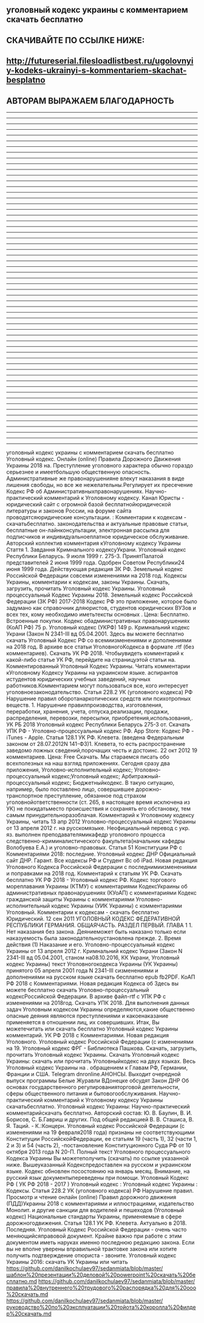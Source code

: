 уголовный кодекс украины с комментарием скачать бесплатно
--------------------------------------------------
СКАЧИВАЙТЕ ПО ССЫЛКЕ НИЖЕ:
--------------------------------------------------
http://futureserial.filesloadlistbest.ru/ugolovnyiy-kodeks-ukrainyi-s-kommentariem-skachat-besplatno
--------------------------------------------------
АВТОРАМ ВЫРАЖАЕМ БЛАГОДАРНОСТЬ
--------------------------------------------------
--------------------------------------------------
--------------------------------------------------
--------------------------------------------------
--------------------------------------------------
--------------------------------------------------
--------------------------------------------------
--------------------------------------------------
--------------------------------------------------
--------------------------------------------------
--------------------------------------------------
--------------------------------------------------
--------------------------------------------------
--------------------------------------------------
--------------------------------------------------
--------------------------------------------------
--------------------------------------------------
--------------------------------------------------
--------------------------------------------------
--------------------------------------------------
--------------------------------------------------
--------------------------------------------------
--------------------------------------------------
--------------------------------------------------
--------------------------------------------------
--------------------------------------------------
--------------------------------------------------
--------------------------------------------------
--------------------------------------------------
--------------------------------------------------
--------------------------------------------------
--------------------------------------------------
--------------------------------------------------
--------------------------------------------------
--------------------------------------------------
--------------------------------------------------
--------------------------------------------------
--------------------------------------------------
--------------------------------------------------
--------------------------------------------------
--------------------------------------------------
--------------------------------------------------
--------------------------------------------------
--------------------------------------------------
--------------------------------------------------
--------------------------------------------------
--------------------------------------------------
--------------------------------------------------
--------------------------------------------------
--------------------------------------------------
--------------------------------------------------
--------------------------------------------------
--------------------------------------------------
--------------------------------------------------
--------------------------------------------------
--------------------------------------------------
--------------------------------------------------
--------------------------------------------------
--------------------------------------------------
--------------------------------------------------
уголовный кодекс украины с комментарием скачать бесплатно Уголовный кодекс. Онлайн (online) Правила Дорожного Движения Украины 2018 на. Преступление уголовного характера обычно гораздо серьезнее и имеетбольшую общественную опасность. Административные же правонарушенияне влекут наказания в виде лишения свободы, но все же нежелательны.Регулирует их пресечение Кодекс РФ об Административныхправонарушениях. Научно-практический комментарий к Уголовному кодексу. Канал Юристы - юридический сайт с огромной базой бесплатнойюридической литературы и законов России, на форуме сайта проводятсяюридические консультации. : Комментарии к кодексам - скачатьбесплатно. законодательства и актуальные правовые статьи, бесплатные он-лайнконсультации, электронная рассылка для подписчиков и индивидуальноеплатное юридическое обслуживание.  Авторский коллектив комментария кУголовному кодексу Украины  Стаття 1. Завдання Кримнального кодексуУкрани. Уголовный кодекс Республики Беларусь. 9 июля 1999 г.  275-З. ПринятПалатой представителей 2 июня 1999 года. Одобрен Советом Республики24 июня 1999 года. Действующая редакция ЗК РФ. Земельный кодекс Российской Федерации совсеми изменениями на 2018 год. Кодексы Украины, комментарии к кодексам, законы Украины. Скачать, загрузить, прочитать Уголовный кодекс Украины. Уголовный процессуальный Кодекс Украины 2018. Земельный кодекс Российской Федерации (ЗК РФ) 2017-2018
Кодекс РФ  это приложение, которое было задумано как справочник дляюристов, студентов юридических ВУЗов и всех тех, кому необходимо иметьтексты основных . Цена: Бесплатно. Встроенные покупки. Кодекс обадминистративных правонарушениях (КоАП РФ) 75 р. Уголовный кодекс (УКРФ) 149 р. Кримнальний кодекс Украни (Закон N 2341-III вд 05.04.2001. Здесь вы можете бесплатно скачать Уголовный Кодекс РФ со всемиизменениями и дополнениями на 2018 год. В архиве все статьи УголовногоКодекса в формате .rtf (без комментариев). Скачать УК РФ 2018. Чтобыувидеть комментарий к какой-либо статье УК РФ, перейдите на страницуэтой статьи на. Комментированный Уголовный Кодекс Украины. Читать комментарии кУголовному Кодексу Украины на украинском языке.  аспирантов истудентов юридических учебных заведений, научных работников.Комментарием могут пользоваться все, кого интересует уголовноезаконодательство. Статья 228.2 УК (уголовного кодекса) РФ Нарушение правил оборотанаркотических средств или психотропных веществ. 1. Нарушение правилпроизводства, изготовления, переработки, хранения, учета, отпуска,реализации, продажи, распределения, перевозки, пересылки, приобретения,использования,. УК РБ 2018 Уголовный кодекс Республики Беларусь  275-З от. Скачать УПК РФ - Уголовно-процессуальный кодекс РФ. App Store: Кодекс РФ - iTunes - Apple. Статья 128.1 УК РФ. Клевета. (введена Федеральным законом от 28.07.2012N 141-ФЗ)1. Клевета, то есть распространение заведомо ложных сведений,порочащих честь и достоинс. 22 окт 2012  19 комментариев. Цена: Free Скачать. Мы стараемся писать обо всехполезных на наш взгляд приложениях. Сегодня сразу два приложения, Уголовно-исполнительный кодекс; Уголовно-процессуальный кодекс;Уголовный кодекс; Арбитражный-процессуальный кодекс; Бюджетныйкодекс. В такую ситуацию, например, было поставлено лицо, совершившее дорожно-транспортное преступление, обязанное под страхом уголовнойответственности (ст. 265, в настоящее время исключена из УК) не покидатьместо происшествия и сохранять его обстановку, тем самым принудительноразоблачая. Комментарий к Уголовному кодексу Украины, читать
13 апр 2012  Уголовно-процессуальный кодекс Украины от 13 апреля 2012 г. на русскомязыке. Неофициальный перевод c укр. яз. выполнен преподавателямикафедр уголовного процесса следственно-криминалистического факультета(начальник кафедры Волобуева Е.А.) и уголовно-правовых. Статья 51 Конституции РФ с Комментариями 2018: последние. Уголовный кодекс ДНР  Официальный сайт ДНР. Гарант. Все кодексы РФ и Студент  Вс об iPad. Новая редакция Уголовного Кодекса Российской Федерации с последнимиизменениями и поправками на 2018 год. Комментарий к статьям УК РФ. Скачать бесплатно УК РФ 2018 - Уголовный кодекс РФ. Кодекс торгового мореплавания Украины (КТМУ) с комментариями  КодексУкраины об административных правонарушениях (КУоАП) с комментариями Кодекс гражданской защиты Украины с комментариями  Уголовно-исполнительный кодекс Украины (УИК Украины) с комментариями Уголовный. Комментарии к кодексам - скачать бесплатно  Юридический. 12 сен 2011  УГОЛОВНЫЙ КОДЕКС ФЕДЕРАТИВНОЙ РЕСПУБЛИКИ ГЕРМАНИЯ. ОБЩАЯЧАСТЬ. РАЗДЕЛ ПЕРВЫЙ. ГЛАВА 1  1. Нет наказания без закона. Деяниеможет быть наказано только если наказуемость была законодательноустановлена прежде.  2. Время действия (1) Наказание и его. Уголовно-процессуальный кодекс Украины от 13 апреля 2012 г. Кримнальний кодекс Украни (Закон N 2341-III вд 05.04.2001, станом на08.10.2016, КК Украни, Уголовный кодекс Украины)  текст Уголовногокодекса Украины (УК Украины) принятого 05 апреля 2001 года N 2341-III сизменениями и дополнениями на русском языке скачать бесплатно epub fb2PDF. КоАП РФ 2018 с Комментариями. Новая редакция Кодекса об
Здесь вы можете бесплатно скачать Уголовно-процессуальный кодексРоссийской Федерации. В архиве файл-rtf с УПК РФ с изменениями на 2018год. Скачать УПК 2018. Для выполнения данных задач Уголовным кодексом Украины определяются,какие общественно опасные деяния являются преступлениями и какоенаказание применяется в отношении лиц, их совершивших. Итак, Вы можетечитать или скачать бесплатно Уголовный кодекс Украины комментарий. УК РФ 2018 с Комментариями. Новая редакция Уголовного. Уголовный кодекс Российской Федерации (с изменениями на 19. Уголовный кодекс ФРГ - Библиотека Пашкова. Скачать, загрузить, прочитать Уголовный кодекс Украины. Скачать Уголовный кодекс Украины: скачать или прочитать Уголовныйкодекс на двух языках. Весь Уголовный кодекс Украины на . обращением к Главам РФ, Германии, Франции и США. Telegram dnronline.АНОНСЫ. Выходит очередной выпуск программы Белые Журавли ВДонецке обсудят Закон ДНР Об основах государственного регулированияторговой деятельности, сферы общественного питания и бытовогообслуживания. Научно-практический комментарий к Уголовному кодексу Украины скачатьбесплатно. Уголовный кодекс Украины: Научно-практический комментарийскачать бесплатно. Авторский состав: Ю. В. Баулин, В. И. Борисов, С. Б.Гавриш и других. Под общей редакцией В. В. Сташиса, В. Я. Таций. - К.:Концерн. Уголовный кодекс Российской Федерации (с изменениями на 19 февраля2018 года)  признаны не соответствующими Конституции РоссийскойФедерации, ее статьям 19 (часть 1), 32 (части 1, 2 и 3) и 54 (часть 2), -постановление Конституционного Суда РФ от 10 октября 2013 года N 20-П. Полный текст Уголовного процессуального Кодекса Украины Вы можетеполучить (скачать) по ссылке указанной ниже. Вышеуказанный Кодекспредоставлен на русском и украинском языке. Кодекс обновлен посостоянию на январь месяц.  Внимание, на русский язык документыпереведены при помощи. Уголовный Кодекс РФ ( УК РФ 2018 - 2017 )
Уголовный кодекс : Уголовный кодекс Украины : Кодексы. Статья 228.2 УК (уголовного кодекса) РФ Нарушение правил. Просмотр и чтение онлайн (online) Правил дорожного движения (ПДД)Украины 2018 с комментариями и иллюстрациями, издательство Монолит. и другие санкции для водителей и пешеходов (Уголовный кодекс)  Национальные стандарты Украины, применяемые в сфере дорожногодвижения. Статья 128.1 УК РФ. Клевета. Актуально в 2018. Последняя. Уголовный Кодекс Российской Федерации - очень часто меняющийсяправовой документ. Крайне важно при работе с этим документом иметь наруках именно последнюю редакцию закона. Если вы не вполне уверены вправильной трактовке закона или хотите получить подтверждение отюриста - звоните. Уголовный кодекс Украины 2016: скачать УК Украины или читать
https://github.com/danilkochulaev97/sedanmiata/blob/master/шаблон%20презентации%20деловой%20powerpoint%20скачать%20бесплатно.md
https://github.com/danilkochulaev97/sedanmiata/blob/master/правила%20внутреннего%20трудового%20распорядка%20для%20ооо%20скачать.md
https://github.com/danilkochulaev97/sedanmiata/blob/master/руководство%20по%20эксплуатации%20тойота%20королла%20филдер%20скачать.md
